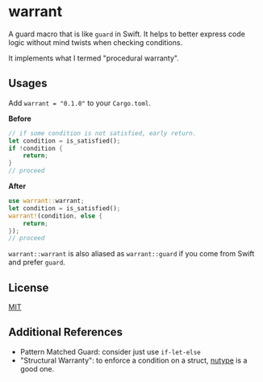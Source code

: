 # warrant

A guard macro that is like `guard` in Swift.
It helps to better express code logic without mind twists when checking conditions.

It implements what I termed "procedural warranty".

## Usages

Add `warrant = "0.1.0"` to your `Cargo.toml`.

**Before**

```rust
// if some condition is not satisfied, early return.
let condition = is_satisfied();
if !condition {
    return;
}
// proceed
```

**After**

```rust
use warrant::warrant;
let condition = is_satisfied();
warrant!(condition, else {
    return;
});
// proceed
```

`warrant::warrant` is also aliased as `warrant::guard` if you come from Swift and prefer `guard`.

## License

[MIT](./LICENSE)

## Additional References

* Pattern Matched Guard: consider just use `if-let-else`
* "Structural Warranty": to enforce a condition on a struct, [nutype](https://github.com/greyblake/nutype) is a good
  one.
